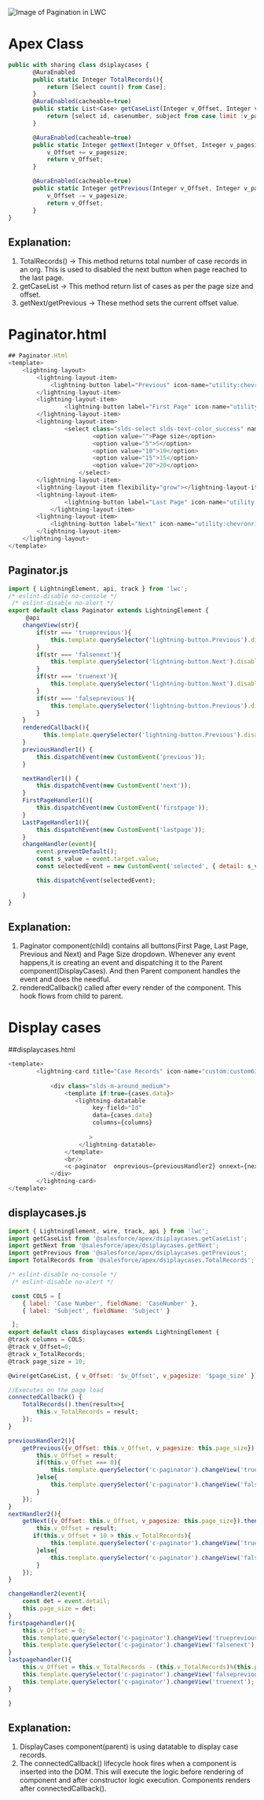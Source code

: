 ![Image of Pagination in LWC](https://github.com/Rakesh1Singh/LWC/blob/master/Display%20Case%20Pagination.JPG?raw=true)

# Apex Class
```javascript
public with sharing class dsiplaycases {
       @AuraEnabled
       public static Integer TotalRecords(){
           return [Select count() from Case];
       }
       @AuraEnabled(cacheable=true)
       public static List<Case> getCaseList(Integer v_Offset, Integer v_pagesize){ 
           return [select id, casenumber, subject from case limit :v_pagesize OFFSET :v_Offset];
       }

       @AuraEnabled(cacheable=true)
       public static Integer getNext(Integer v_Offset, Integer v_pagesize){
           v_Offset += v_pagesize;
           return v_Offset;
       }

       @AuraEnabled(cacheable=true)
       public static Integer getPrevious(Integer v_Offset, Integer v_pagesize){
           v_Offset -= v_pagesize;
           return v_Offset;
       }
}
```
## Explanation:
1. TotalRecords() -> This method returns total number of case records in an org. This is used to disabled the next button when page        reached to the last page.
2. getCaseList -> This method return list of cases as per the page size and offset.
3. getNext/getPrevious -> These method sets the current offset value.

# Paginator.html
```javascript
## Paginator.Html
<template>
    <lightning-layout>
        <lightning-layout-item>
            <lightning-button label="Previous" icon-name="utility:chevronleft" onclick={previousHandler1}></lightning-button>
        </lightning-layout-item>
        <lightning-layout-item>
                <lightning-button label="First Page" icon-name="utility:chevronleft" onclick={FirstPageHandler1}></lightning-button>
        </lightning-layout-item>
        <lightning-layout-item>
                <select class="slds-select slds-text-color_success" name = "optionSelect" onchange={changeHandler} >
                        <option value="">Page size</option>
                        <option value="5">5</option>
                        <option value="10">10</option>
                        <option value="15">15</option>
                        <option value="20">20</option>
                    </select> 
        </lightning-layout-item>    
        <lightning-layout-item flexibility="grow"></lightning-layout-item>
        <lightning-layout-item>
                <lightning-button label="Last Page" icon-name="utility:chevronright" icon-position="right" onclick={LastPageHandler1}></lightning-button>
            </lightning-layout-item>
        <lightning-layout-item>
            <lightning-button label="Next" icon-name="utility:chevronright" icon-position="right" onclick={nextHandler1}></lightning-button>
        </lightning-layout-item>
    </lightning-layout>
</template>
```

## Paginator.js
```javascript
import { LightningElement, api, track } from 'lwc';
/* eslint-disable no-console */
 /* eslint-disable no-alert */
export default class Paginator extends LightningElement {
     @api
    changeView(str){
        if(str === 'trueprevious'){
            this.template.querySelector('lightning-button.Previous').disabled = true;
        }
        if(str === 'falsenext'){
            this.template.querySelector('lightning-button.Next').disabled = false;
        }
        if(str === 'truenext'){
            this.template.querySelector('lightning-button.Next').disabled = true;
        }
        if(str === 'falseprevious'){
            this.template.querySelector('lightning-button.Previous').disabled = false;
        }
    }
    renderedCallback(){
          this.template.querySelector('lightning-button.Previous').disabled = true;
    }
    previousHandler1() {
        this.dispatchEvent(new CustomEvent('previous'));
    }

    nextHandler1() {
        this.dispatchEvent(new CustomEvent('next'));
    }
    FirstPageHandler1(){
        this.dispatchEvent(new CustomEvent('firstpage'));
    }
    LastPageHandler1(){
        this.dispatchEvent(new CustomEvent('lastpage'));
    }
    changeHandler(event){
        event.preventDefault();
        const s_value = event.target.value;
        const selectedEvent = new CustomEvent('selected', { detail: s_value});

        this.dispatchEvent(selectedEvent);
 
    }
}
```
## Explanation:
1. Paginator component(child) contains all buttons(First Page, Last Page, Previous and Next) and Page Size dropdown. Whenever any event    happens,it is creating an event and dispatching it to the Parent component(DisplayCases). And then Parent component handles the event    and does the needful.
2. renderedCallback() called after every render of the component. This hook flows from child to parent.
   
# Display cases

##displaycases.html
```javascript
<template>
        <lightning-card title="Case Records" icon-name="custom:custom63">
    
            <div class="slds-m-around_medium">
                <template if:true={cases.data}>
                   <lightning-datatable
                        key-field="Id"
                        data={cases.data}
                        columns={columns}
                        
                       >
                    </lightning-datatable>
                </template>
                <br/>
                <c-paginator  onprevious={previousHandler2} onnext={nextHandler2} onselected={changeHandler2} onfirstpage={firstpagehandler} onlastpage={lastpagehandler}></c-paginator>
            </div>
        </lightning-card>
</template>
```

## displaycases.js
```javascript
import { LightningElement, wire, track, api } from 'lwc';
import getCaseList from '@salesforce/apex/dsiplaycases.getCaseList';
import getNext from '@salesforce/apex/dsiplaycases.getNext';
import getPrevious from '@salesforce/apex/dsiplaycases.getPrevious';
import TotalRecords from '@salesforce/apex/dsiplaycases.TotalRecords';

/* eslint-disable no-console */
 /* eslint-disable no-alert */

 const COLS = [
    { label: 'Case Number', fieldName: 'CaseNumber' },
    { label: 'Subject', fieldName: 'Subject' }

 ];
export default class displaycases extends LightningElement {
@track columns = COLS;
@track v_Offset=0;
@track v_TotalRecords;
@track page_size = 10;

@wire(getCaseList, { v_Offset: '$v_Offset', v_pagesize: '$page_size' }) cases;

//Executes on the page load
connectedCallback() {
    TotalRecords().then(result=>{
        this.v_TotalRecords = result;
    });
}

previousHandler2(){
    getPrevious({v_Offset: this.v_Offset, v_pagesize: this.page_size}).then(result=>{
        this.v_Offset = result;
        if(this.v_Offset === 0){
            this.template.querySelector('c-paginator').changeView('trueprevious');
        }else{
            this.template.querySelector('c-paginator').changeView('falsenext');
        }
    });
}
nextHandler2(){
    getNext({v_Offset: this.v_Offset, v_pagesize: this.page_size}).then(result=>{
        this.v_Offset = result;
       if(this.v_Offset + 10 > this.v_TotalRecords){
            this.template.querySelector('c-paginator').changeView('truenext');
        }else{
            this.template.querySelector('c-paginator').changeView('falseprevious');
        }
    });
}

changeHandler2(event){
    const det = event.detail;
    this.page_size = det;
}
firstpagehandler(){
    this.v_Offset = 0;
    this.template.querySelector('c-paginator').changeView('trueprevious');
    this.template.querySelector('c-paginator').changeView('falsenext');
}
lastpagehandler(){
    this.v_Offset = this.v_TotalRecords - (this.v_TotalRecords)%(this.page_size);
    this.template.querySelector('c-paginator').changeView('falseprevious');
    this.template.querySelector('c-paginator').changeView('truenext');
}

}
```
## Explanation:
1. DisplayCases component(parent) is using datatable to display case records.
2. The connectedCallback() lifecycle hook fires when a component is inserted into the DOM. This will execute the logic before rendering    of component and after constructor logic execution. Components renders after connectedCallback().
